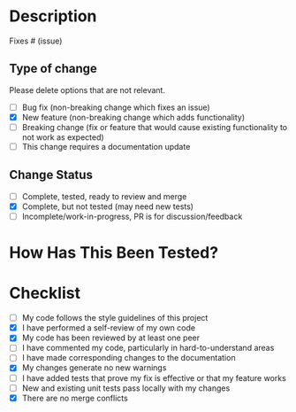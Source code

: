 # Description

Fixes # (issue)

## Type of change

Please delete options that are not relevant.

- [ ] Bug fix (non-breaking change which fixes an issue)
- [x] New feature (non-breaking change which adds functionality)
- [ ] Breaking change (fix or feature that would cause existing functionality to not work as expected)
- [ ] This change requires a documentation update

## Change Status

- [ ] Complete, tested, ready to review and merge
- [x] Complete, but not tested (may need new tests)
- [ ] Incomplete/work-in-progress, PR is for discussion/feedback

# How Has This Been Tested?



# Checklist

- [ ] My code follows the style guidelines of this project
- [x] I have performed a self-review of my own code
- [x] My code has been reviewed by at least one peer
- [ ] I have commented my code, particularly in hard-to-understand areas
- [ ] I have made corresponding changes to the documentation
- [x] My changes generate no new warnings
- [ ] I have added tests that prove my fix is effective or that my feature works
- [ ] New and existing unit tests pass locally with my changes
- [x] There are no merge conflicts
